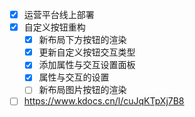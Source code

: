 - [x] 运营平台线上部署
- [x] 自定义按钮重构
	- [x] 新布局下方按钮的渲染
	- [x] 更新自定义按钮交互类型
	- [x] 添加属性与交互设置面板
	- [x] 属性与交互的设置
	- [ ] 新布局图片按钮的渲染
- [ ] https://www.kdocs.cn/l/cuJqKTpXj7B8
